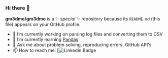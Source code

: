 ### Hi there 👋

**gm3dmo/gm3dmo** is a ✨ _special_ ✨ repository because its `README.md` (this file) appears on your GitHub profile.

- 🔭 I’m currently working on parsing log files and converting them to CSV [](http://github.com/gm3dmo/syslog-to-csv)
- 🌱 I’m currently learning [Pandas](https://pandas.pydata.org/)
- 💬 Ask me about problem solving, reproducing errors, GitHub API's
- 📫 How to reach me: [![Linkedin Badge](https://img.shields.io/badge/LinkedIn-0077B5?style=for-the-badge&logo=linkedin&logoColor=white)


